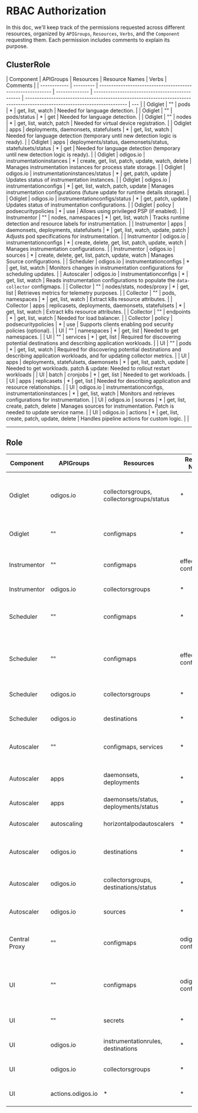 # RBAC Authorization

In this doc, we'll keep track of the permissions requested across different resources, organized by `APIGroups`, `Resources`, `Verbs`, and the `Component` requesting them. Each permission includes comments to explain its purpose.

## ClusterRole

| Component    | APIGroups | Resources                                                  | Resource Names | Verbs                                           | Comments                                                                                                                  |
| ------------ | --------- | ---------------------------------------------------------- | -------------- | ----------------------------------------------- | ------------------------------------------------------------------------------------------------------------------------- | --- |
| Odiglet      | ""        | pods                                                       | \*             | get, list, watch                                | Needed for language detection.                                                                                            |
| Odiglet      | ""        | pods/status                                                | \*             | get                                             | Needed for language detection.                                                                                            |
| Odiglet      | ""        | nodes                                                      | \*             | get, list, watch, patch                         | Needed for virtual device registration.                                                                                   |
| Odiglet      | apps      | deployments, daemonsets, statefulsets                      | \*             | get, list, watch                                | Needed for language detection (temporary until new detection logic is ready).                                             |
| Odiglet      | apps      | deployments/status, daemonsets/status, statefulsets/status | \*             | get                                             | Needed for language detection (temporary until new detection logic is ready).                                             |
| Odiglet      | odigos.io | instrumentationinstances                                   | \*             | create, get, list, patch, update, watch, delete | Manages instrumentation instances for process state storage.                                                              |
| Odiglet      | odigos.io | instrumentationinstances/status                            | \*             | get, patch, update                              | Updates status of instrumentation instances.                                                                              |
| Odiglet      | odigos.io | instrumentationconfigs                                     | \*             | get, list, watch, patch, update                 | Manages instrumentation configurations (future update for runtime details storage).                                       |
| Odiglet      | odigos.io | instrumentationconfigs/status                              | \*             | get, patch, update                              | Updates status of instrumentation configurations.                                                                         |
| Odiglet      | policy    | podsecuritypolicies                                        | \*             | use                                             | Allows using privileged PSP (if enabled).                                                                                 |
| Instrumentor | ""        | nodes, namespaces                                          | \*             | get, list, watch                                | Tracks runtime detection and resource labels for instrumentation.                                                         |
| Instrumentor | apps      | daemonsets, deployments, statefulsets                      | \*             | get, list, watch, update, patch                 | Adjusts pod specifications for instrumentation.                                                                           |
| Instrumentor | odigos.io | instrumentationconfigs                                     | \*             | create, delete, get, list, patch, update, watch | Manages instrumentation configurations.                                                                                   |
| Instrumentor | odigos.io | sources                                                    | \*             | create, delete, get, list, patch, update, watch | Manages Source configurations.                                                                                            |
| Scheduler    | odigos.io | instrumentationconfigs                                     | \*             | get, list, watch                                | Monitors changes in instrumentation configurations for scheduling updates.                                                |
| Autoscaler   | odigos.io | instrumentationconfigs                                     | \*             | get, list, watch                                | Reads instrumentation configurations to populate the `data-collector` configmaps.                                         |
| Collector    | ""        | nodes/stats, nodes/proxy                                   | \*             | get, list                                       | Retrieves metrics for telemetry purposes.                                                                                 |
| Collector    | ""        | pods, namespaces                                           | \*             | get, list, watch                                | Extract k8s resource attributes.                                                                                          |
| Collector    | apps      | replicasets, deployments, daemonsets, statefulsets         | \*             | get, list, watch                                | Extract k8s resource attributes.                                                                                          |
| Collector    | ""        | endpoints                                                  | \*             | get, list, watch                                | Needed for load balancer.                                                                                                 |
| Collector    | policy    | podsecuritypolicies                                        | \*             | use                                             | Supports clients enabling pod security policies (optional).                                                               |
| UI           | ""        | namespaces                                                 | \*             | get, list                                       | Needed to get namespaces.                                                                                                 |
| UI           | ""        | services                                                   | \*             | get, list                                       | Required for discovering potential destinations and describing application workloads.                                     |
| UI           | ""        | pods                                                       | \*             | get, list, watch                                | Required for discovering potential destinations and describing application workloads, and for updating collector metrics. |
| UI           | apps      | deployments, statefulsets, daemonsets                      | \*             | get, list, patch, update                        | Needed to get workloads. patch & update: Needed to rollout restart workloads                                              |
| UI           | batch     | cronjobs                                                   | \*             | get, list                                       | Needed to get workloads.                                                                                                  |
| UI           | apps      | replicasets                                                | \*             | get, list                                       | Needed for describing application and resource relationships.                                                             |
| UI           | odigos.io | instrumentationconfigs, instrumentationinstances           | \*             | get, list, watch                                | Monitors and retrieves configurations for instrumentation.                                                                |
| UI           | odigos.io | sources                                                    | \*             | get, list, create, patch, delete                | Manages sources for instrumentation. Patch is needed to update service name.                                              |
| UI           | odigos.io | actions                                                    | \*             | get, list, create, patch, update, delete        | Handles pipeline actions for custom logic.                                                                                |     |

---

## Role

| Component     | APIGroups         | Resources                                 | Resource Names       | Verbs                                                             | Comments                                                                                       |
| ------------- | ----------------- | ----------------------------------------- | -------------------- | ----------------------------------------------------------------- | ---------------------------------------------------------------------------------------------- |
| Odiglet       | odigos.io         | collectorsgroups, collectorsgroups/status | \*                   | get, list, watch                                                  | Reads enabled signals for each source (temporary until migration to instrumentation config).   |
| Odiglet       | ""                | configmaps                                | \*                   | get, list, watch                                                  | Reads `odigos_configuration` for ignored containers.                                           |
| Instrumentor  | ""                | configmaps                                | effective-config     | get, list, watch                                                  | Accesses `odigos-configuration` for instrumentation configuration.                             |
| Instrumentor  | odigos.io         | collectorsgroups                          | \*                   | get, list, watch                                                  | Monitors collectors and their statuses.                                                        |
| Scheduler     | ""                | configmaps                                | \*                   | get, list, watch                                                  | Reacts and reconciles `odigos-configuration` changes to effective config.                      |
| Scheduler     | ""                | configmaps                                | effective-config     | create, patch                                                     | Applies effective config after reconciling (defaulting and profile applying) and reacts to it. |
| Scheduler     | odigos.io         | collectorsgroups                          | \*                   | get, list, create, patch, update, watch, delete                   | Manages `collectorsgroups`.                                                                    |
| Scheduler     | odigos.io         | destinations                              | \*                   | get, list, watch                                                  | Tracks destinations for scheduling behavior.                                                   |
| Autoscaler    | ""                | configmaps, services                      | \*                   | get, list, watch, create, patch, update, delete, deletecollection | Manages collector configurations and services.                                                 |
| Autoscaler    | apps              | daemonsets, deployments                   | \*                   | get, list, watch, create, patch, update, delete, deletecollection | Oversees collector deployments and readiness statuses.                                         |
| Autoscaler    | apps              | daemonsets/status, deployments/status     | \*                   | get                                                               | Reads readiness statuses.                                                                      |
| Autoscaler    | autoscaling       | horizontalpodautoscalers                  | \*                   | create, patch, update, delete                                     | Implements autoscaling for gateway collectors.                                                 |
| Autoscaler    | odigos.io         | destinations                              | \*                   | get, list, watch                                                  | Tracks and synchronizes destination configurations.                                            |
| Autoscaler    | odigos.io         | collectorsgroups, destinations/status     | \*                   | get, patch, update                                                | Monitors and updates statuses of collectors groups and destinations.                           |
| Autoscaler    | odigos.io         | sources                                   | \*                   | get, list, watch                                                  | Generate Odigos sources filter processors                                                      |
| Central Proxy | ""                | configmaps                                | odigos-configuration | get                                                               | Reads central backend URL and cluster name from `odigos-configuration`.                        |
| UI            | ""                | configmaps                                | odigos-configuration | get, list, update, patch                                          | Needed to read and update odigos-configuration configmap for settings`odigos-configuration`.   |
| UI            | ""                | secrets                                   | \*                   | get, list, create, patch, update, delete                          | Manages destination secrets for configurations.                                                |
| UI            | odigos.io         | instrumentationrules, destinations        | \*                   | get, list, create, patch, update, delete                          | CRUD for destinations and instrumentation rules.                                               |
| UI            | odigos.io         | collectorsgroups                          | \*                   | get, list                                                         | Monitors groupings of collectors for UI updates.                                               |
| UI            | actions.odigos.io | \*                                        | \*                   | get, list, create, patch, update, delete                          | Pipeline action management.                                                                    |
